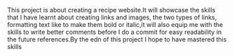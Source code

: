 This project is about creating a recipe website.It will showcase the skills that I have learnt about creating links and images, the two types of links, formatting text like to make them bold or italic,it will also equip me with the skills to write better comments before I do a commit for easy readability in the future references.By the edn of this project I hope to have mastered this skills